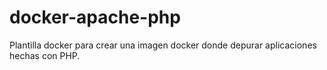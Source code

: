 # docker-apache-php
Plantilla docker para crear una imagen docker donde depurar aplicaciones hechas con PHP.
